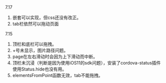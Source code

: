 7.17

1. 嵌套可以实现，但css还没有改正。
2. tab栏依然可以拖动页面


7.15

1. 顶栏和底栏可以拖拽。
2. +号未显示，图片路径问题。
3. page在左右滑动时会因为上下滑动而中断。
4. 顶栏未沉浸（判断是因为使用iOS11的sdk问题），安装了cordova-status插件使用Status.hide也没有用。
5. elementsFromPoint函数无效，tab不能拖拽。